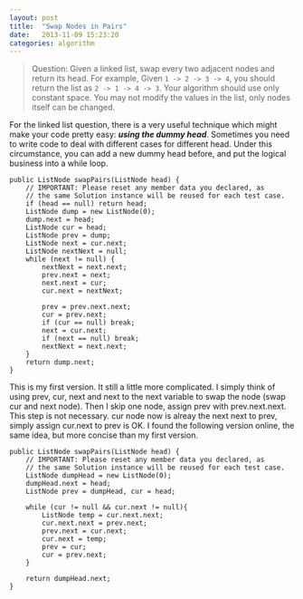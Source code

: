 ```yaml
---
layout: post
title:  "Swap Nodes in Pairs"
date:   2013-11-09 15:23:20
categories: algorithm
---
```


> Question:
> Given a linked list, swap every two adjacent nodes and return its head.
> For example, Given `1 -> 2 -> 3 -> 4`, you should return the list as `2 -> 1 -> 4 -> 3`.
> Your algorithm should use only constant space. You may not modify the values in the list, only nodes itself can be changed.

For the linked list question, there is a very useful technique which might make your code pretty easy: **_using the dummy head_**. Sometimes you need to write code to deal with different cases for different head. Under this circumstance, you can add a new dummy head before, and put the logical business into a while loop.

	public ListNode swapPairs(ListNode head) {
        // IMPORTANT: Please reset any member data you declared, as
        // the same Solution instance will be reused for each test case.
        if (head == null) return head;
        ListNode dump = new ListNode(0);
        dump.next = head;
        ListNode cur = head;
        ListNode prev = dump;
        ListNode next = cur.next;
        ListNode nextNext = null;
        while (next != null) {
            nextNext = next.next;
            prev.next = next;
            next.next = cur;
            cur.next = nextNext;
            
            prev = prev.next.next;
            cur = prev.next;
            if (cur == null) break;
            next = cur.next;
            if (next == null) break;
            nextNext = next.next;
        }
        return dump.next;
    }
    
This is my first version. It still a little more complicated. I simply think of using prev, cur, next and next to the next variable to swap the node (swap cur and next node). Then I skip one node, assign prev with prev.next.next. This step is not necessary. cur node now is alreay the next next to prev, simply assign cur.next to prev is OK. I found the following version online, the same idea, but more concise than my first version.

	public ListNode swapPairs(ListNode head) {
        // IMPORTANT: Please reset any member data you declared, as
        // the same Solution instance will be reused for each test case.
        ListNode dumpHead = new ListNode(0);
        dumpHead.next = head;
        ListNode prev = dumpHead, cur = head;
        
        while (cur != null && cur.next != null){
            ListNode temp = cur.next.next;
            cur.next.next = prev.next;
            prev.next = cur.next;
            cur.next = temp;
            prev = cur;
            cur = prev.next;
        }
        
        return dumpHead.next;
    }